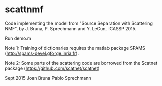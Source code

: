 # scattnmf
Code implementing the model from "Source Separation with Scattering NMF", by J. Bruna, P. Sprechmann and Y. LeCun, ICASSP 2015.

Run demo.m

Note 1: Training of dictionaries requires the matlab package SPAMS (http://spams-devel.gforge.inria.fr). 

Note 2: Some parts of the scattering code are borrowed from the Scatnet package (https://github.com/scatnet/scatnet)


Sept 2015
Joan Bruna
Pablo Sprechmann

